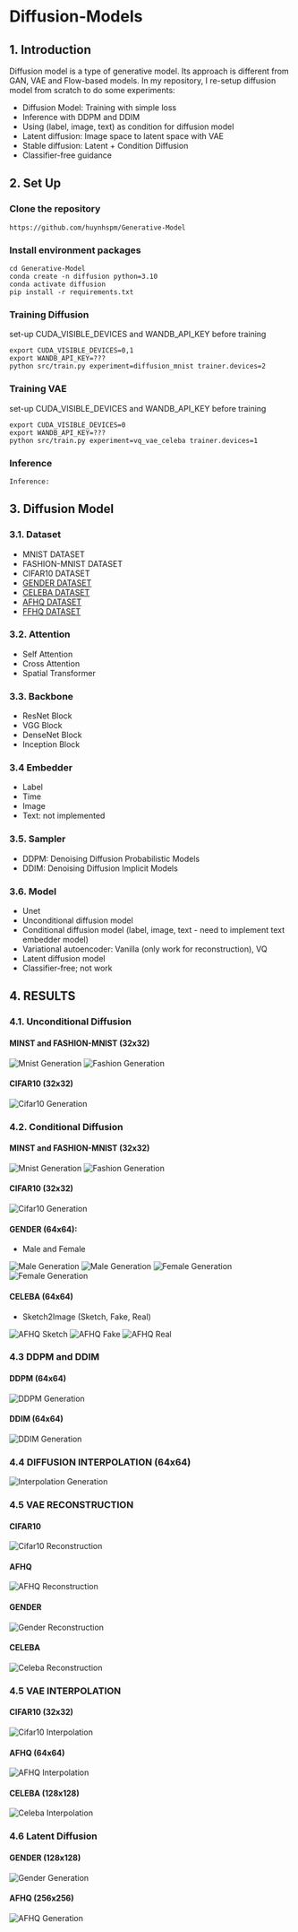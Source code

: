 # **Diffusion-Models**

## **1. Introduction**
Diffusion model is a type of generative model. Its approach is different from GAN, VAE and Flow-based models. In my repository, I re-setup diffusion model from scratch to do some experiments:
* Diffusion Model: Training with simple loss
* Inference with DDPM and  DDIM
* Using (label, image, text) as condition for diffusion model
* Latent diffusion: Image space to latent space with VAE
* Stable diffusion: Latent + Condition Diffusion
* Classifier-free guidance

## **2. Set Up**
  ### **Clone the repository**
    https://github.com/huynhspm/Generative-Model
    
  ### **Install environment packages**
    cd Generative-Model
    conda create -n diffusion python=3.10
    conda activate diffusion 
    pip install -r requirements.txt

  ### **Training Diffusion**
  set-up CUDA_VISIBLE_DEVICES and WANDB_API_KEY before training
  
    export CUDA_VISIBLE_DEVICES=0,1
    export WANDB_API_KEY=???
    python src/train.py experiment=diffusion_mnist trainer.devices=2
  ### **Training VAE**
  set-up CUDA_VISIBLE_DEVICES and WANDB_API_KEY before training
  
    export CUDA_VISIBLE_DEVICES=0
    export WANDB_API_KEY=???
    python src/train.py experiment=vq_vae_celeba trainer.devices=1
  ### **Inference**
    Inference: 
    
## **3. Diffusion Model**
### **3.1. Dataset**
  - MNIST DATASET
  - FASHION-MNIST DATASET
  - CIFAR10 DATASET
  - [GENDER DATASET](https://www.kaggle.com/datasets/yasserhessein/gender-dataset)
  - [CELEBA DATASET](https://www.kaggle.com/datasets/badasstechie/celebahq-resized-256x256)
  - [AFHQ DATASET](https://www.kaggle.com/datasets/andrewmvd/animal-faces) 
  - [FFHQ DATASET](https://www.kaggle.com/datasets/greatgamedota/ffhq-face-data-set)
### **3.2. Attention**
  - Self Attention
  - Cross Attention
  - Spatial Transformer
### **3.3. Backbone**
  - ResNet Block
  - VGG Block
  - DenseNet Block
  - Inception Block
### **3.4 Embedder**
  - Label
  - Time
  - Image
  - Text: not implemented
### **3.5. Sampler**
  - DDPM: Denoising Diffusion Probabilistic Models
  - DDIM: Denoising Diffusion Implicit Models
### **3.6. Model**
  - Unet
  - Unconditional diffusion model
  - Conditional diffusion model (label, image, text - need to implement text embedder model)
  - Variational autoencoder: Vanilla (only work for reconstruction), VQ
  - Latent diffusion model
  - Classifier-free; not work
## **4. RESULTS**
### **4.1. Unconditional Diffusion**
#### **MINST and FASHION-MNIST (32x32)**
![Mnist Generation](results/udm/mnist.png)
![Fashion Generation](results/udm/fashion.jpg)
#### **CIFAR10 (32x32)**
![Cifar10 Generation](results/udm/cifar10.jpg)    
### **4.2. Conditional Diffusion**
#### **MINST and FASHION-MNIST (32x32)**
![Mnist Generation](results/cdm/mnist.jpg)
![Fashion Generation](results/cdm/fashion.jpg)
#### **CIFAR10 (32x32)**
![Cifar10 Generation](results/cdm/cifar10.jpg)
#### **GENDER (64x64)**: 
- Male and Female

![Male Generation](results/cdm/gender/male.jpg)
![Male Generation](results/cdm/gender/male.gif)
![Female Generation](results/cdm/gender/female.jpg)
![Female Generation](results/cdm/gender/female.gif)


#### **CELEBA (64x64)**
- Sketch2Image (Sketch, Fake, Real)
  
![AFHQ Sketch](results/cdm/celeba/sketch.png)
![AFHQ Fake](results/cdm/celeba/fake.png)
![AFHQ Real](results/cdm/celeba/real.png)
### **4.3 DDPM and DDIM**
#### **DDPM (64x64)**
![DDPM Generation](results/udm/gender/ddpm.jpg)
#### **DDIM (64x64)**
![DDIM Generation](results/udm/gender/ddim.jpg)
### **4.4 DIFFUSION INTERPOLATION (64x64)**
![Interpolation Generation](results/udm/gender/interpolation.jpg)
### **4.5 VAE RECONSTRUCTION**
#### **CIFAR10**
![Cifar10 Reconstruction](results/vae/cifar10/reconstruction.jpg)
#### **AFHQ**
![AFHQ Reconstruction](results/vae/afhq/reconstruction.jpg)
#### **GENDER**
![Gender Reconstruction](results/vae/gender/reconstruction.jpg)
#### **CELEBA**
![Celeba Reconstruction](results/cae/../vae/celeba/reconstruction.jpg)
### **4.5 VAE INTERPOLATION**
#### **CIFAR10 (32x32)**
![Cifar10 Interpolation](results/vae/cifar10/interpolation.jpg)
#### **AFHQ (64x64)**
![AFHQ Interpolation](results/vae/afhq/interpolation.jpg)
#### **CELEBA (128x128)**
![Celeba Interpolation](results/vae/celeba/interpolationion.jpg)
### **4.6 Latent Diffusion**
#### **GENDER (128x128)**
![Gender Generation](results/ldm/gender.png)
#### **AFHQ (256x256)**
![AFHQ Generation](results/ldm/afhq.png)
